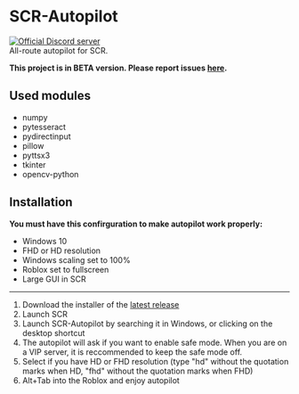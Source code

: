 # SCR-Autopilot
[![Official Discord server](https://img.shields.io/discord/806191973362040893)]()
<br>
All-route autopilot for SCR.

**This project is in BETA version. Please report issues [here](https://github.com/MaTY-MT/scr-autopilot/issues).**
## Used modules

 - numpy
 - pytesseract
 - pydirectinput
 - pillow
 - pyttsx3
 - tkinter
 - opencv-python

## Installation
**You must have this confirguration to make autopilot work properly:**

 - Windows 10
 - FHD or HD resolution
 - Windows scaling set to 100%
 - Roblox set to fullscreen
 - Large GUI in SCR

-----
 1. Download the installer of the [latest release](https://github.com/MaTY-MT/scr-autopilot/releases)
 2. Launch SCR
 3. Launch SCR-Autopilot by searching it in Windows, or clicking on the desktop shortcut
 4. The autopilot will ask if you want to enable safe mode. When you are on a VIP server, it is reccommended to keep the safe mode off.
 5. Select if you have HD or FHD resolution (type "hd" without the quotation marks when HD, "fhd" without the quotation marks when FHD)
 6. Alt+Tab into the Roblox and enjoy autopilot 

